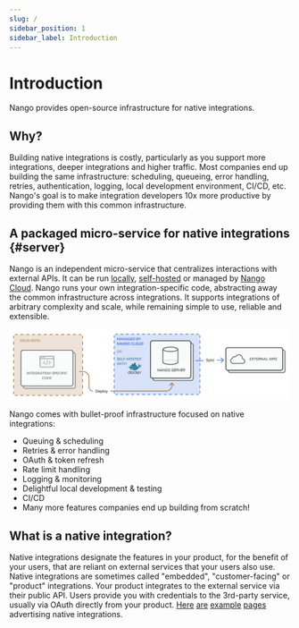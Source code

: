 ```yaml
---
slug: /
sidebar_position: 1
sidebar_label: Introduction
---
```


# Introduction

Nango provides open-source infrastructure for native integrations.

## Why?

Building native integrations is costly, particularly as you support more integrations, deeper integrations and higher traffic. Most companies end up building the same infrastructure: scheduling, queueing, error handling, retries, authentication, logging, local development environment, CI/CD, etc. Nango's goal is to make integration developers 10x more productive by providing them with this common infrastructure.

## A packaged micro-service for native integrations {#server}

Nango is an independent micro-service that centralizes interactions with external APIs. It can be run [locally](local-development.md), [self-hosted](nango-hosted.md) or managed by [Nango Cloud](nango-cloud.md). Nango runs your own integration-specific code, abstracting away the common infrastructure across integrations. It supports integrations of arbitrary complexity and scale, while remaining simple to use, reliable and extensible.

![Nango Server](/img/introduction.png)

Nango comes with bullet-proof infrastructure focused on native integrations:
- Queuing & scheduling
- Retries & error handling
- OAuth & token refresh
- Rate limit handling
- Logging & monitoring
- Delightful local development & testing
- CI/CD
- Many more features companies end up building from scratch!

## What is a native integration?

Native integrations designate the features in your product, for the benefit of your users, that are reliant on external services that your users also use. Native integrations are sometimes called "embedded", "customer-facing" or "product" integrations. Your product integrates to the external service via their public API. Users provide you with credentials to the 3rd-party service, usually via OAuth directly from your product. [Here](https://capsulecrm.com/integrations/) [are](https://linear.app/integrations) [example](https://reply.io/integrations) [pages](https://www.deel.com/integrations) advertising native integrations.